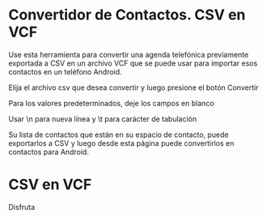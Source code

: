 # Convertidor de Contactos. CSV en VCF

Use esta herramienta para convertir una agenda telefónica previamente exportada a CSV en un archivo VCF que se puede usar para importar esos contactos en un teléfono Android.

Elija el archivo csv que desea convertir y luego presione el botón Convertir

Para los valores predeterminados, deje los campos en blanco

Usar \n para nueva línea y \t para carácter de tabulación

Su lista de contactos que están en su espacio de contacto, puede exportarlos a CSV y luego desde esta página puede convertirlos en contactos para Android.

# CSV en VCF

Disfruta
